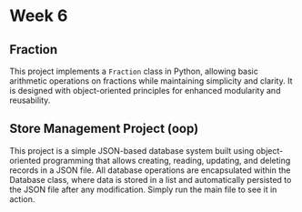 # Week 6

## Fraction
This project implements a `Fraction` class in Python, allowing basic arithmetic operations on fractions while maintaining simplicity and clarity. It is designed with object-oriented principles for enhanced modularity and reusability.

## Store Management Project (oop)
This project is a simple JSON-based database system built using object-oriented programming that allows creating, reading, updating, and deleting records in a JSON file. All database operations are encapsulated within the Database class, where data is stored in a list and automatically persisted to the JSON file after any modification. Simply run the main file to see it in action.